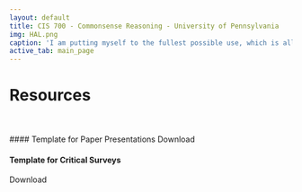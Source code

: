 ```yaml
---
layout: default
title: CIS 700 - Commonsense Reasoning - University of Pennsylvania
img: HAL.png
caption: 'I am putting myself to the fullest possible use, which is all I think that any conscious entity can ever hope to do'
active_tab: main_page
---
```


# Resources
<br>
<br>
#### Template for Paper Presentations
Download

#### Template for Critical Surveys
Download


<!--  -->
